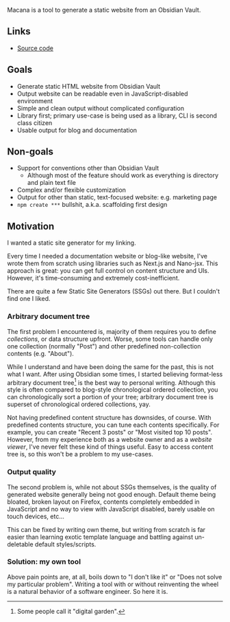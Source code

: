 Macana is a tool to generate a static website from an Obsidian Vault.

## Links

- [Source code](https://github.com/pocka/macana)

## Goals

- Generate static HTML website from Obsidian Vault
- Output website can be readable even in JavaScript-disabled environment
- Simple and clean output without complicated configuration
- Library first; primary use-case is being used as a library, CLI is second class citizen
- Usable output for blog and documentation

## Non-goals

- Support for conventions other than Obsidian Vault
	- Although most of the feature should work as everything is directory and plain text file
- Complex and/or flexible customization
- Output for other than static, text-focused website: e.g. marketing page
- `npm create ***` bullshit, a.k.a. scaffolding first design 

## Motivation

I wanted a static site generator for my linking.

Every time I needed a documentation website or blog-like website, I've wrote them from scratch using libraries such as Next.js and Nano-jsx.
This approach is great: you can get full control on content structure and UIs.
However, it's time-consuming and extremely cost-inefficient.

There are quite a few Static Site Generators (SSGs) out there.
But I couldn't find one I liked.

### Arbitrary document tree

The first problem I encountered is, majority of them requires you to define *collections*, or data structure upfront.
Worse, some tools can handle only one collection (normally "Post") and other predefined non-collection contents (e.g. "About").

While I understand and have been doing the same for the past, this is not what I want.
After using Obsidian some times, I started believing format-less arbitrary document tree[^1] is the best way to personal writing.
Although this style is often compared to blog-style chronological ordered collection, you can chronologically sort a portion of your tree; arbitrary document tree is superset of chronological ordered collections, yay.

[^1]: Some people call it "digital garden".

Not having predefined content structure has downsides, of course.
With predefined contents structure, you can tune each contents specifically.
For example, you can create "Recent 3 posts" or "Most visited top 10 posts".
However, from my experience both as a website owner and as a *website viewer*, I've never felt these kind of things useful.
Easy to access content tree is, so this won't be a problem to my use-cases.

### Output quality

The second problem is, while not about SSGs themselves, is the quality of generated website generally being not good enough.
Default theme being bloated, broken layout on Firefox, contents completely embedded in JavaScript and no way to view with JavaScript disabled, barely usable on touch devices, etc...

This can be fixed by writing own theme, but writing from scratch is far easier than learning exotic template language and battling against un-deletable default styles/scripts.

### Solution: my own tool

Above pain points are, at all, boils down to "I don't like it" or "Does not solve my particular problem".
Writing a tool with or without reinventing the wheel is a natural behavior of a software engineer.
So here it is.
